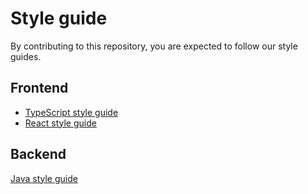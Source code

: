 # Style guide

By contributing to this repository, you are expected to follow our style guides. 

## Frontend

- [TypeScript style guide](https://github.com/Project-Books/book-project/blob/react-login-558/styleguides/TYPESCRIPT_STYLEGUIDE.md)
- [React style guide](https://github.com/Project-Books/book-project/blob/0.2.0/styleguides/REACT_STYLEGUIDE.md)

## Backend

[Java style guide](https://github.com/Project-Books/book-project/blob/0.2.0/styleguides/JAVA_STYLEGUIDE.md)
